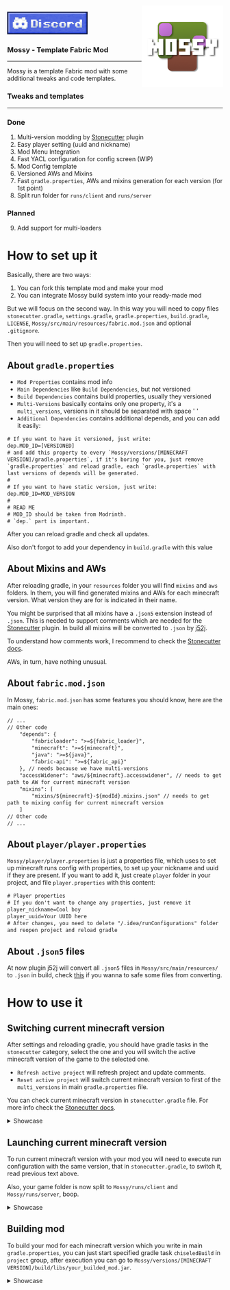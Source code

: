 <img src="src/main/resources/icon/icon.png" align="right" width="190px" alt="mod logo"/>

[![Discord link to the "LopyMine's Project" discord server](img/discord_banner.png)](https://discord.gg/NZzxdkrV4s)

### Mossy - Template Fabric Mod

---

Mossy is a template Fabric mod with some additional tweaks and code templates.

### Tweaks and templates
---
### Done
1) Multi-version modding by [Stonecutter](https://stonecutter.kikugie.dev/) plugin
2) Easy player setting (uuid and nickname) 
3) Mod Menu Integration
4) Fast YACL configuration for config screen (WIP)
5) Mod Config template
6) Versioned AWs and Mixins
7) Fast `gradle.properties`, AWs and mixins generation for each version (for 1st point)
8) Split run folder for `runs/client` and `runs/server`
### Planned
9) Add support for multi-loaders

# How to set up it
Basically, there are two ways: 
1) You can fork this template mod and make your mod
2) You can integrate Mossy build system into your ready-made mod

But we will focus on the second way. In this way you will need to copy files `stonecutter.gradle`, `settings.gradle`, `gradle.properties`, `build.gradle`, `LICENSE`, `Mossy/src/main/resources/fabric.mod.json` and optional `.gitignore`. 

Then you will need to set up `gradle.properties`.

## About `gradle.properties`
- `Mod Properties` contains mod info
- `Main Dependencies` like `Build Dependencies`, but not versioned
- `Build Dependencies` contains build properties, usually they versioned
- `Multi-Versions` basically contains only one property, it's a `multi_versions`, versions in it should be separated with space ' '
- `Additional Dependencies` contains additional depends, and you can add it easily:
```properties
# If you want to have it versioned, just write:
dep.MOD_ID=[VERSIONED]
# and add this property to every `Mossy/versions/[MINECRAFT VERSION]/gradle.properties`, if it's boring for you, just remove `gradle.properties` and reload gradle, each `gradle.properties` with last versions of depends will be generated.
#
# If you want to have static version, just write:
dep.MOD_ID=MOD_VERSION
#
# READ ME
# MOD_ID should be taken from Modrinth.
# `dep.` part is important.
```

After you can reload gradle and check all updates.

Also don't forgot to add your dependency in `build.gradle` with this value

## About Mixins and AWs

After reloading gradle, in your `resources` folder you will find `mixins` and `aws` folders. In them, you will find generated mixins and AWs for each minecraft version. What version they are for is indicated in their name.

You might be surprised that all mixins have a `.json5` extension instead of `.json`. This is needed to support comments which are needed for the [Stonecutter](https://stonecutter.kikugie.dev/) plugin. In build all mixins will be converted to `.json` by [j52j](https://github.com/kikugie/j52j).

To understand how comments work, I recommend to check the [Stonecutter docs](https://stonecutter.kikugie.dev/stonecutter/introduction).

AWs, in turn, have nothing unusual.

## About `fabric.mod.json`
In Mossy, `fabric.mod.json` has some features you should know, here are the main ones:
```json5
// ...
// Other code
    "depends": {
        "fabricloader": ">=${fabric_loader}",
        "minecraft": ">=${minecraft}",
        "java": ">=${java}",
        "fabric-api": ">=${fabric_api}"
    }, // needs because we have multi-versions
    "accessWidener": "aws/${minecraft}.accesswidener", // needs to get path to AW for current minecraft version
    "mixins": [
        "mixins/${minecraft}-${modId}.mixins.json" // needs to get path to mixing config for current minecraft version
    ]
// Other code
// ...
```

## About `player/player.properties`

`Mossy/player/player.properties` is just a properties file, which uses to set up minecraft runs config with properties, to set up your nickname and uuid if they are present. If you want to add it, just create `player` folder in your project, and file `player.properties` with this content:

```properties
# Player properties
# If you don't want to change any properties, just remove it
player_nickname=Cool boy
player_uuid=Your UUID here
# After changes, you need to delete "/.idea/runConfigurations" folder and reopen project and reload gradle
```

## About `.json5` files
At now plugin j52j will convert all `.json5` files in `Mossy/src/main/resources/` to `.json` in build, check [this](https://github.com/kikugie/j52j?tab=readme-ov-file#configuring-the-plugin) if you wanna to safe some files from converting.

# How to use it

## Switching current minecraft version

After settings and reloading gradle, you should have gradle tasks in the `stonecutter` category, select the one and you will switch the active minecraft version of the game to the selected one.
- `Refresh active project` will refresh project and update comments.
- `Reset active project` will switch current minecraft version to first of the `multi_versions` in main `gradle.properties` file.

You can check current minecraft version in `stonecutter.gradle` file.
For more info check the [Stonecutter docs](https://stonecutter.kikugie.dev/stonecutter/introduction).

<details>
<summary>Showcase</summary>
<br>
<img src="img/switching_version.gif" width="400" alt="Showcase"/>
</details>

## Launching current minecraft version
To run current minecraft version with your mod you will need to execute run configuration with the same version, that in `stonecutter.gradle`, to switch it, read previous text above.

Also, your game folder is now split to `Mossy/runs/client` and `Mossy/runs/server`, boop.

<details>
<summary>Showcase</summary>
<br>
<img src="img/launching_minecraft.gif" width="600" alt="Showcase"/>
<img src="img/launched_mod.png" width="600" alt="Showcase"/>
</details>

## Building mod
To build your mod for each minecraft version which you write in main `gradle.properties`, you can just start specified gradle task `chiseledBuild` in `project` group, after execution you can go to `Mossy/versions/[MINECRAFT VERSION]/build/libs/your_builded_mod.jar`.

<details>
<summary>Showcase</summary>
<br>
<img src="img/building_mod.gif"  width="400" alt="Showcase"/>

And after executing `chiseledBuild` task you can check your mods, here is example for minecraft 1.20.1:

<img src="img/mod.png" width="500" alt="Showcase"/>
</details>
